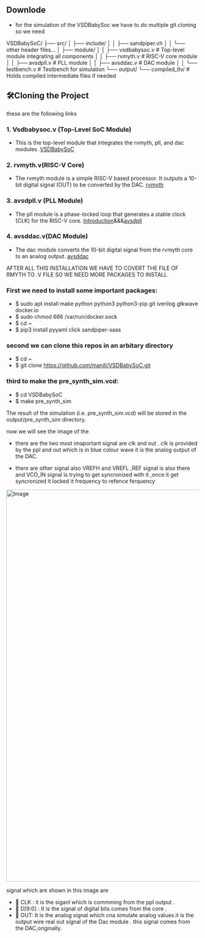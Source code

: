 

## Downlode

- for the simulation of the VSDBabySoc we have  to do multiple git cloning so we need 



VSDBabySoC/
├── src/
│   ├── include/
│   │   ├── sandpiper.vh
│   │   └── other header files...
│   ├── module/
│   │   ├── vsdbabysoc.v      # Top-level module integrating all components
│   │   ├── rvmyth.v          # RISC-V core module
│   │   ├── avsdpll.v         # PLL module
│   │   ├── avsddac.v         # DAC module
│   │   └── testbench.v       # Testbench for simulation
└── output/
└── compiled_tlv/         # Holds compiled intermediate files if needed


## 🛠️Cloning the Project
these are the following links 
### 1. Vsdbabysoc.v (Top-Level SoC Module)
- This is the top-level module that integrates the rvmyth, pll, and dac modules.
  [VSDBabySoC](https://github.com/manili/VSDBabySoC.git)

### 2. rvmyth.v(RISC-V Core)
- The rvmyth module is a simple RISC-V based processor. It outputs a 10-bit digital signal (OUT)   to be converted by the DAC.
   [rvmyth](https://github.com/kunalg123/rvmyth/)

### 3. avsdpll.v (PLL Module)
- The pll module is a phase-locked loop that generates a stable clock (CLK) for the RISC-V core.
 [Introduction](https://github.com/ireneann713/PLL.git)&&&[avsdpll](https://github.com/lakshmi-sathi/avsdpll_1v8.git)

### 4. avsddac.v(DAC Module)
- The dac module converts the 10-bit digital signal from the rvmyth core to an analog output.
[avsddac](https://github.com/vsdip/rvmyth_avsddac_interface.git)


AFTER ALL THIS INSTALLATION WE HAVE TO COVERT THE FILE OF RMYTH TO .V FILE SO WE NEED MORE PACKAGES TO INSTALL 


### First we need to install some important packages:

- $ sudo apt install make python python3 python3-pip git iverilog gtkwave docker.io
- $ sudo chmod 666 /var/run/docker.sock
- $ cd ~
- $ pip3 install pyyaml click sandpiper-saas

### second we can clone this repos in an arbitary directory

- $ cd ~
- $ git clone https://github.com/manili/VSDBabySoC.git

### third to make the pre_synth_sim.vcd:

- $ cd VSDBabySoC
- $ make pre_synth_sim

The result of the simulation (i.e. pre_synth_sim.vcd) will be stored in the output/pre_synth_sim directory.

now we will see the image of the 

- there are the two most imaportant signal are clk and out . clk is provided by the ppl and out 
  which is in blue colour wave it is the analog output of the DAC. 

- there are other signal also VREFH and VREFL ,REF signal is also there and VCO_IN signal is      trying to get syncronized with it ,once it get syncronized it locked it frequency to refence     ferquency


<img width="1503" height="1025" alt="Image" src="https://github.com/user-attachments/assets/7e99fb5f-6320-4b4a-87cc-5e75f2bfcce6" />

signal which are shown in this image are

- 🥇 CLK : it is the siganl which is commming from the ppl output .
- 🥈 D[9:0] : It is the signal of digital bits comes from the core .
- 🥉 OUT: It is the analog signal which cna simulate analog values.it is the output wire real             out signal of the Dac module . this signal comes from the DAC,originally.






